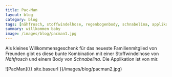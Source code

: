 ```yaml
---
title: Pac-Man
layout: blog
category: blog
tags: [nähfrosch, stoffwindelhose, regenbogenbody, schnabelina, applikation]  
summary: willkommen baby
image: /images/blog/pacman1.jpg
---
```

Als kleines Willkommensgeschenk für das neueste Familienmitglied von Freunden gibt es diese bunte Kombination mit einer Stoffwindelhose von *Nähfrosch* und einem Body von *Schnabelina*. Die Applikation ist von mir.

![PacMan]({{ site.baseurl }}/images/blog/pacman2.jpg)
